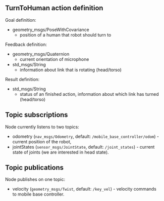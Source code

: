 ## TurnToHuman action definition

Goal definition: 
- geometry_msgs/PoseWithCovariance
  - position of a human that robot should turn to

Feedback definition:
- geometry_msgs/Quaternion
  - current orientation of microphone
- std_msgs/String
  - information about link that is rotating (head/torso)

Result definition:
- std_msgs/String
  - status of an finished action, information about which link has turned (head/torso)

## Topic subscriptions

Node currently listens to two topics:
- odometry (`nav_msgs/Odometry`, default: `/mobile_base_controller/odom`) - current position of the robot,
- jointStates (`sensor_msgs/JointState`, default: `/joint_states`) - current state of joints (we are interested in head state).

## Topic publications

Node publishes on one topic:
- velocity (`geometry_msgs/Twist`, default: `/key_vel`) - velocity commands to mobile base controller.  